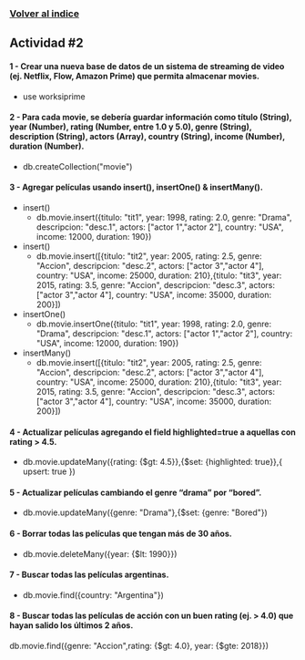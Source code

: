 ### [Volver al indice](README.md)

## Actividad #2

#### 1 - Crear una nueva base de datos de un sistema de streaming de video (ej. Netflix, Flow, Amazon Prime) que permita almacenar movies.
* use worksiprime

#### 2 - Para cada movie, se debería guardar información como título (String), year (Number), rating (Number, entre 1.0 y 5.0), genre (String), description (String), actors (Array<String>), country (String), income (Number), duration (Number).
* db.createCollection("movie")
  
#### 3 - Agregar películas usando insert(), insertOne() & insertMany().
* insert()
  * db.movie.insert({titulo: "tit1", year: 1998, rating: 2.0, genre: "Drama", descripcion: "desc.1", actors: ["actor 1","actor 2"], country: "USA", income: 12000, duration: 190})
* insert()
  * db.movie.insert([{titulo: "tit2", year: 2005, rating: 2.5, genre: "Accion", descripcion: "desc.2", actors: ["actor 3","actor 4"], country: "USA", income: 25000, duration: 210},{titulo: "tit3", year: 2015, rating: 3.5, genre: "Accion", descripcion: "desc.3", actors: ["actor 3","actor 4"], country: "USA", income: 35000, duration: 200}])
* insertOne()
  * db.movie.insertOne({titulo: "tit1", year: 1998, rating: 2.0, genre: "Drama", descripcion: "desc.1", actors: ["actor 1","actor 2"], country: "USA", income: 12000, duration: 190})
* insertMany()
  * db.movie.insert([{titulo: "tit2", year: 2005, rating: 2.5, genre: "Accion", descripcion: "desc.2", actors: ["actor 3","actor 4"], country: "USA", income: 25000, duration: 210},{titulo: "tit3", year: 2015, rating: 3.5, genre: "Accion", descripcion: "desc.3", actors: ["actor 3","actor 4"], country: "USA", income: 35000, duration: 200}])

#### 4 - Actualizar películas agregando el field highlighted=true a aquellas con rating > 4.5.
* db.movie.updateMany({rating: {$gt: 4.5}},{$set: {highlighted: true}},{ upsert: true })

#### 5 - Actualizar películas cambiando el genre “drama” por “bored”.
* db.movie.updateMany({genre: "Drama"},{$set: {genre: "Bored"})

#### 6 - Borrar todas las películas que tengan más de 30 años.
* db.movie.deleteMany({year: {$lt: 1990}})

#### 7 - Buscar todas las películas argentinas.
* db.movie.find({country: "Argentina"})

#### 8 - Buscar todas las películas de acción con un buen rating (ej. > 4.0) que hayan salido los últimos 2 años.
db.movie.find({genre: "Accion",rating: {$gt: 4.0}, year: {$gte: 2018}})
